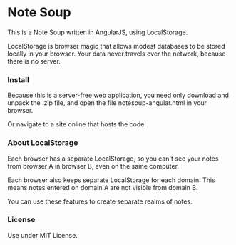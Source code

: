 Note Soup
===

This is a Note Soup written in AngularJS, using LocalStorage.

LocalStorage is browser magic that allows modest databases to be stored locally in your browser.  Your data never travels over the network, because there is no server.

### Install

Because this is a server-free web application, you need only download and unpack the .zip file, and open the file notesoup-angular.html in your browser.

Or navigate to a site online that hosts the code.

### About LocalStorage

Each browser has a separate LocalStorage, so you can't see your notes from browser A in browser B, even on the same computer.

Each browser also keeps separate LocalStorage for each domain.  This means notes entered on domain A are not visible from domain B.

You can use these features to create separate realms of notes.

### License

Use under MIT License.
